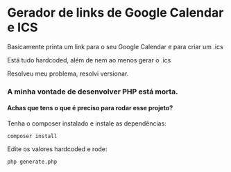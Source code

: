 # Gerador de links de Google Calendar e ICS

Basicamente printa um link para o seu Google Calendar e para criar um .ics

Está tudo hardcoded, além de nem ao menos gerar o .ics

Resolveu meu problema, resolvi versionar.

### A minha vontade de desenvolver PHP está morta. 

#### Achas que tens o que é preciso para rodar esse projeto?

Tenha o composer instalado e instale as dependências:

    composer install

Edite os valores hardcoded e rode:

    php generate.php
